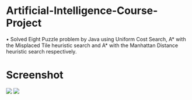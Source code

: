 # Artificial-Intelligence-Course-Project

• Solved Eight Puzzle problem by Java using Uniform Cost Search, A* with the Misplaced Tile
heuristic search and A* with the Manhattan Distance heuristic search respectively.

# Screenshot
<img src="https://github.com/Jameslovecs/CS205-Artificial-Intelligence-Eight-Puzzle-Solver-Project/blob/master/Nodes%20expand.jpg"/>
<img src="https://github.com/Jameslovecs/CS205-Artificial-Intelligence-Eight-Puzzle-Solver-Project/blob/master/Space.jpg"/>

